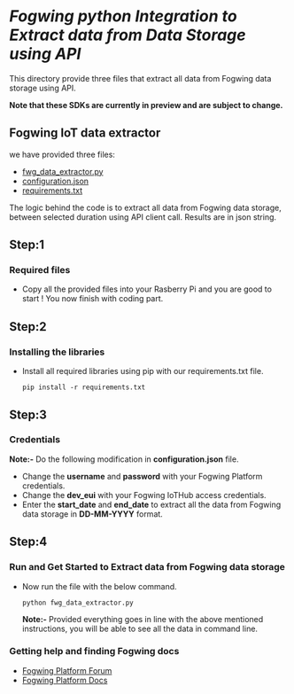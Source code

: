 # _Fogwing python Integration to Extract data from Data Storage using API_

This directory provide three files that extract all data from 
Fogwing data storage using API.

**Note that these SDKs are currently in preview and are subject to change.**

## Fogwing IoT data extractor
we have provided three files:
* [fwg_data_extractor.py](https://github.com/factana/fogwing-data-storage-extractor/blob/master/fwg_data_extractor.py)
* [configuration.json](https://github.com/factana/fogwing-data-storage-extractor/blob/master/configuration.json)
* [requirements.txt](https://github.com/factana/fogwing-data-storage-extractor/blob/master/requirements.txt)

The logic behind the code is to extract all data from Fogwing data storage,
between selected duration using API client call.
Results are in json string.

## Step:1
### Required files
* Copy all the provided files into your Rasberry Pi and you are good to start ! You now finish with coding part.

## Step:2
### Installing the libraries
* Install all required libraries using pip with our requirements.txt file.
    ```
    pip install -r requirements.txt
    ```
  
## Step:3
###  Credentials
**Note:-** Do the following modification in **configuration.json** file.
* Change the **username** and **password** with your Fogwing Platform
  credentials. 
* Change the **dev_eui** with your Fogwing IoTHub access credentials. 
* Enter the **start_date** and **end_date** to extract all the data from 
  Fogwing data storage in **DD-MM-YYYY** format.
  
  
 ## Step:4
 ### Run and Get Started to Extract data from Fogwing data storage
* Now run the file with the below command.
    ```
    python fwg_data_extractor.py
    ```
  **Note:-** Provided everything goes in line with the above mentioned instructions,
         you will be able to see all the data in command line.

 ### Getting help and finding Fogwing docs
 * [Fogwing Platform Forum](https://enterprise.fogwing.net/)
 * [Fogwing Platform Docs](https://docs.fogwing.io/)
